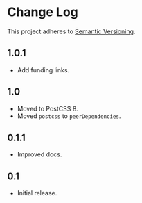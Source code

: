 # Change Log
This project adheres to [Semantic Versioning](http://semver.org/).

## 1.0.1
* Add funding links.

## 1.0
* Moved to PostCSS 8.
* Moved `postcss` to `peerDependencies`.

## 0.1.1
* Improved docs.

## 0.1
* Initial release.
